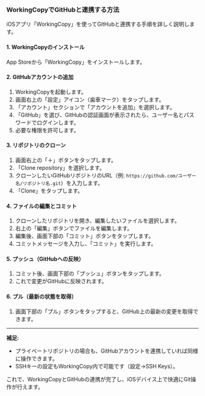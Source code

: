 ### WorkingCopyでGitHubと連携する方法

iOSアプリ「WorkingCopy」を使ってGitHubと連携する手順を詳しく説明します。

#### 1. WorkingCopyのインストール
App Storeから「WorkingCopy」をインストールします。

#### 2. GitHubアカウントの追加
1. WorkingCopyを起動します。
2. 画面右上の「設定」アイコン（歯車マーク）をタップします。
3. 「アカウント」セクションで「アカウントを追加」を選択します。
4. 「GitHub」を選び、GitHubの認証画面が表示されたら、ユーザー名とパスワードでログインします。
5. 必要な権限を許可します。

#### 3. リポジトリのクローン
1. 画面右上の「＋」ボタンをタップします。
2. 「Clone repository」を選択します。
3. クローンしたいGitHubリポジトリのURL（例: `https://github.com/ユーザー名/リポジトリ名.git`）を入力します。
4. 「Clone」をタップします。

#### 4. ファイルの編集とコミット
1. クローンしたリポジトリを開き、編集したいファイルを選択します。
2. 右上の「編集」ボタンでファイルを編集します。
3. 編集後、画面下部の「コミット」ボタンをタップします。
4. コミットメッセージを入力し、「コミット」を実行します。

#### 5. プッシュ（GitHubへの反映）
1. コミット後、画面下部の「プッシュ」ボタンをタップします。
2. これで変更がGitHubに反映されます。

#### 6. プル（最新の状態を取得）
1. 画面下部の「プル」ボタンをタップすると、GitHub上の最新の変更を取得できます。

---

**補足:**
- プライベートリポジトリの場合も、GitHubアカウントを連携していれば同様に操作できます。
- SSHキーの設定もWorkingCopy内で可能です（設定→SSH Keys）。

これで、WorkingCopyとGitHubの連携が完了し、iOSデバイス上で快適にGit操作が行えます。

